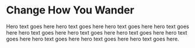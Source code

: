 # Change How You Wander

Hero text goes here hero text goes here hero text goes here hero text goes here hero text goes here hero text goes here hero text goes here hero text goes here hero text goes here hero text goes here hero text goes here.